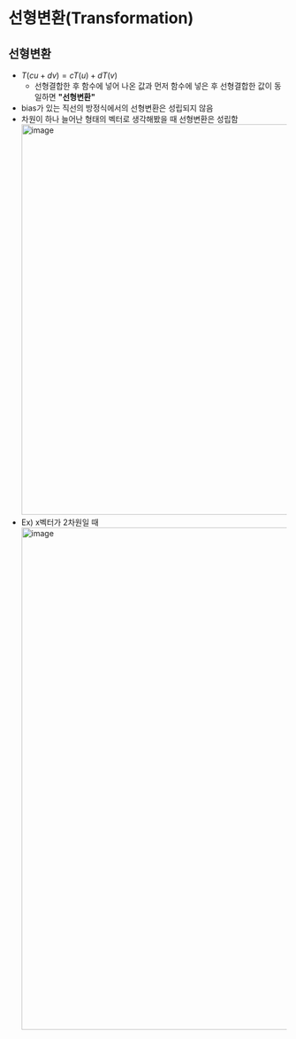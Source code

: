 # 선형변환(Transformation)

## 선형변환

- $T(cu + dv) = cT(u) + dT(v)$
  - 선형결합한 후 함수에 넣어 나온 값과 먼저 함수에 넣은 후 선형결합한 값이 동일하면 **"선형변환"**
- bias가 있는 직선의 방정식에서의 선형변환은 성립되지 않음
- 차원이 하나 늘어난 형태의 벡터로 생각해봤을 때 선형변환은 성립함
  <img width="706" alt="image" src="https://github.com/y100861/Linear_Algebra/assets/107607076/534ed41f-5d68-4121-98a1-eb0d835b38a4">
- Ex) x벡터가 2차원일 때
  <img width="908" alt="image" src="https://github.com/y100861/Linear_Algebra/assets/107607076/e4bbcf20-d0a2-45bd-8ee5-30d531b23bc1">
